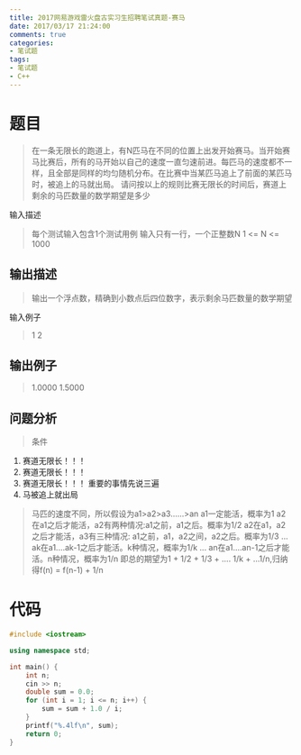 ```yaml
---
title: 2017网易游戏雷火盘古实习生招聘笔试真题-赛马
date: 2017/03/17 21:24:00
comments: true
categories: 
- 笔试题
tags: 
- 笔试题
- C++
---
```


# 题目
>在一条无限长的跑道上，有N匹马在不同的位置上出发开始赛马。当开始赛马比赛后，所有的马开始以自己的速度一直匀速前进。每匹马的速度都不一样，且全部是同样的均匀随机分布。在比赛中当某匹马追上了前面的某匹马时，被追上的马就出局。 请问按以上的规则比赛无限长的时间后，赛道上剩余的马匹数量的数学期望是多少 

输入描述
> 每个测试输入包含1个测试用例
输入只有一行，一个正整数N
1 <= N <= 1000

## 输出描述
> 输出一个浮点数，精确到小数点后四位数字，表示剩余马匹数量的数学期望

输入例子
>1
2

## 输出例子
>1.0000
1.5000

## 问题分析
>条件
1. 赛道无限长！！！
2. 赛道无限长！！！
3. 赛道无限长！！！
重要的事情先说三遍
4. 马被追上就出局

>马匹的速度不同，所以假设为a1>a2>a3......>an
a1一定能活，概率为1
a2在a1之后才能活，a2有两种情况:a1之前，a1之后。概率为1/2
a2在a1，a2之后才能活，a3有三种情况: a1之前，a1，a2之间，a2之后。概率为1/3
...
ak在a1....ak-1之后才能活。k种情况，概率为1/k
...
an在a1....an-1之后才能活。n种情况，概率为1/n
即总的期望为1 + 1/2 + 1/3 + .... 1/k + ...1/n,归纳得f(n) = f(n-1) + 1/n


# 代码
```C++
#include <iostream>

using namespace std;

int main() {
    int n;
    cin >> n;
    double sum = 0.0;
    for (int i = 1; i <= n; i++) {
        sum = sum + 1.0 / i;
    }
    printf("%.4lf\n", sum);
    return 0;
}
```

